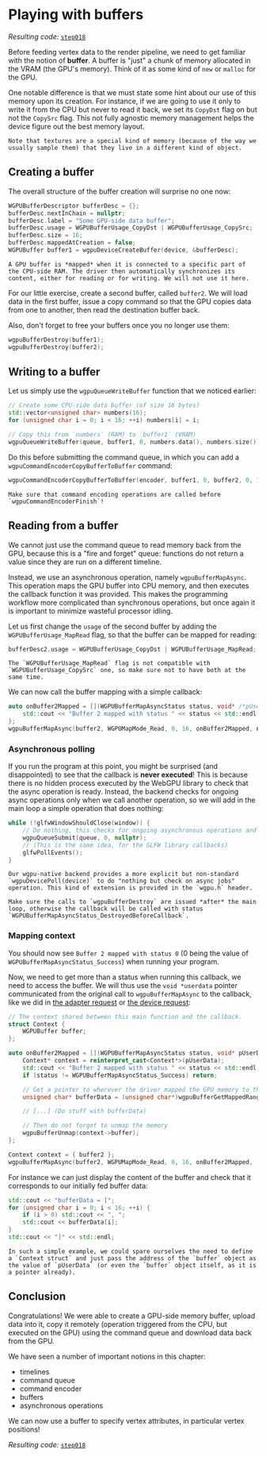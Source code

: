 Playing with buffers
====================

*Resulting code:* [`step018`](https://github.com/eliemichel/LearnWebGPU-Code/tree/step018)

Before feeding vertex data to the render pipeline, we need to get familiar with the notion of **buffer**. A buffer is "just" a chunk of memory allocated in the VRAM (the GPU's memory). Think of it as some kind of `new` or `malloc` for the GPU.

One notable difference is that we must state some hint about our use of this memory upon its creation. For instance, if we are going to use it only to write it from the CPU but never to read it back, we set its `CopyDst` flag on but not the `CopySrc` flag. This not fully agnostic memory management helps the device figure out the best memory layout.

```{note}
Note that textures are a special kind of memory (because of the way we usually sample them) that they live in a different kind of object.
```

Creating a buffer
-----------------

The overall structure of the buffer creation will surprise no one now:

```C++
WGPUBufferDescriptor bufferDesc = {};
bufferDesc.nextInChain = nullptr;
bufferDesc.label = "Some GPU-side data buffer";
bufferDesc.usage = WGPUBufferUsage_CopyDst | WGPUBufferUsage_CopySrc;
bufferDesc.size = 16;
bufferDesc.mappedAtCreation = false;
WGPUBuffer buffer1 = wgpuDeviceCreateBuffer(device, &bufferDesc);
```

```{note}
A GPU buffer is *mapped* when it is connected to a specific part of the CPU-side RAM. The driver then automatically synchronizes its content, either for reading or for writing. We will not use it here.
```

For our little exercise, create a second buffer, called `buffer2`. We will load data in the first buffer, issue a copy command so that the GPU copies data from one to another, then read the destination buffer back.

Also, don't forget to free your buffers once you no longer use them:

```C++
wgpuBufferDestroy(buffer1);
wgpuBufferDestroy(buffer2);
```

Writing to a buffer
-------------------

Let us simply use the `wgpuQueueWriteBuffer` function that we noticed earlier:

```C++
// Create some CPU-side data buffer (of size 16 bytes)
std::vector<unsigned char> numbers(16);
for (unsigned char i = 0; i < 16; ++i) numbers[i] = i;

// Copy this from `numbers` (RAM) to `buffer1` (VRAM)
wgpuQueueWriteBuffer(queue, buffer1, 0, numbers.data(), numbers.size());
```

Do this before submitting the command queue, in which you can add a `wgpuCommandEncoderCopyBufferToBuffer` command:

```C++
wgpuCommandEncoderCopyBufferToBuffer(encoder, buffer1, 0, buffer2, 0, 16);
```

```{important}
Make sure that command encoding operations are called before `wgpuCommandEncoderFinish`!
```

Reading from a buffer
---------------------

We cannot just use the command queue to read memory back from the GPU, because this is a "fire and forget" queue: functions do not return a value since they are run on a different timeline.

Instead, we use an asynchronous operation, namely `wgpuBufferMapAsync`. This operation maps the GPU buffer into CPU memory, and then executes the callback function it was provided. This makes the programming workflow more complicated than synchronous operations, but once again it is important to minimize wasteful processor idling.

Let us first change the `usage` of the second buffer by adding the `WGPUBufferUsage_MapRead` flag, so that the buffer can be mapped for reading:

```C++
bufferDesc2.usage = WGPUBufferUsage_CopyDst | WGPUBufferUsage_MapRead;
```

```{note}
The `WGPUBufferUsage_MapRead` flag is not compatible with `WGPUBufferUsage_CopySrc` one, so make sure not to have both at the same time.
```

We can now call the buffer mapping with a simple callback:

```C++
auto onBuffer2Mapped = [](WGPUBufferMapAsyncStatus status, void* /*pUserData*/) {
	std::cout << "Buffer 2 mapped with status " << status << std::endl;
};
wgpuBufferMapAsync(buffer2, WGPUMapMode_Read, 0, 16, onBuffer2Mapped, nullptr /*pUserData*/);
```

### Asynchronous polling

If you run the program at this point, you might be surprised (and disappointed) to see that the callback is **never executed**! This is because there is no hidden process executed by the WebGPU library to check that the async operation is ready. Instead, the backend checks for ongoing async operations only when we call another operation, so we will add in the main loop a simple operation that does nothing:

```C++
while (!glfwWindowShouldClose(window)) {
	// Do nothing, this checks for ongoing asynchronous operations and call their callbacks if needed
	wgpuQueueSubmit(queue, 0, nullptr);
	// (This is the same idea, for the GLFW library callbacks)
	glfwPollEvents();
}
```

```{note}
Our wgpu-native backend provides a more explicit but non-standard `wgpuDevicePoll(device)` to do "nothing but check on async jobs" operation. This kind of extension is provided in the `wgpu.h` header.
```

```{warning}
Make sure the calls to `wgpuBufferDestroy` are issued *after* the main loop, otherwise the callback will be called with status `WGPUBufferMapAsyncStatus_DestroyedBeforeCallback`.
```

### Mapping context

You should now see `Buffer 2 mapped with status 0` (0 being the value of `WGPUBufferMapAsyncStatus_Success`) when running your program.

Now, we need to get more than a status when running this callback, we need to access the buffer. We will thus use the `void *userdata` pointer communicated from the original call to `wgpuBufferMapAsync` to the callback, like we did in [the adapter request](../../getting-started/the-adapter.md) or [the device request](../../getting-started/the-device.md):


```C++
// The context shared between this main function and the callback.
struct Context {
	WGPUBuffer buffer;
};

auto onBuffer2Mapped = [](WGPUBufferMapAsyncStatus status, void* pUserData) {
	Context* context = reinterpret_cast<Context*>(pUserData);
	std::cout << "Buffer 2 mapped with status " << status << std::endl;
	if (status != WGPUBufferMapAsyncStatus_Success) return;

	// Get a pointer to wherever the driver mapped the GPU memory to the RAM
	unsigned char* bufferData = (unsigned char*)wgpuBufferGetMappedRange(context->buffer, 0, 16);

	// [...] (Do stuff with bufferData)

	// Then do not forget to unmap the memory
	wgpuBufferUnmap(context->buffer);
};

Context context = { buffer2 };
wgpuBufferMapAsync(buffer2, WGPUMapMode_Read, 0, 16, onBuffer2Mapped, (void*)&context);
```

For instance we can just display the content of the buffer and check that it corresponds to our initially fed buffer data:

```C++
std::cout << "bufferData = [";
for (unsigned char i = 0; i < 16; ++i) {
	if (i > 0) std::cout << ", ";
	std::cout << bufferData[i];
}
std::cout << "]" << std::endl;
```

```{note}
In such a simple example, we could spare ourselves the need to define a `Context struct` and just pass the address of the `buffer` object as the value of `pUserData` (or even the `buffer` object itself, as it is a pointer already).
```

Conclusion
----------

Congratulations! We were able to create a GPU-side memory buffer, upload data into it, copy it remotely (operation triggered from the CPU, but executed on the GPU) using the command queue and download data back from the GPU.

We have seen a number of important notions in this chapter:

 - timelines
 - command queue
 - command encoder
 - buffers
 - asynchronous operations

We can now use a buffer to specify vertex attributes, in particular vertex positions!

*Resulting code:* [`step018`](https://github.com/eliemichel/LearnWebGPU-Code/tree/step018)
